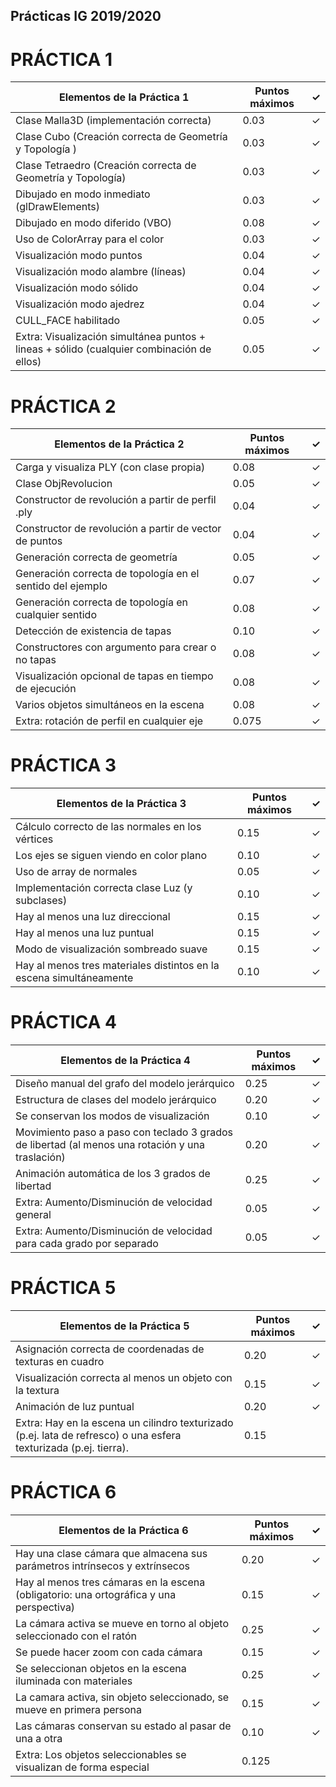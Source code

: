 ## Prácticas IG 2019/2020

# PRÁCTICA 1
|Elementos de la Práctica 1|Puntos máximos|✓|
|-|-|-|
|Clase Malla3D (implementación correcta)|0.03|✓|
|Clase Cubo (Creación correcta de Geometría y Topología )|0.03|✓|
|Clase Tetraedro (Creación correcta de Geometría y Topología)|0.03|✓|
|Dibujado en modo inmediato (glDrawElements)|0.03|✓|
|Dibujado en modo diferido (VBO)|0.08|✓|
|Uso de ColorArray para el color|0.03|✓|
|Visualización modo puntos|0.04|✓|
|Visualización modo alambre (líneas)|0.04|✓|
|Visualización modo sólido|0.04|✓|
|Visualización modo ajedrez|0.04|✓|
|CULL_FACE habilitado|0.05|✓|
|Extra: Visualización simultánea puntos + lineas + sólido (cualquier combinación de ellos)|0.05|✓|

# PRÁCTICA 2
|Elementos de la Práctica 2|Puntos máximos|✓|
|-|-|-|
|Carga y visualiza PLY (con clase propia)|0.08|✓|
|Clase ObjRevolucion|0.05|✓|
|Constructor de revolución a partir de perfil .ply|0.04|✓|
|Constructor de revolución a partir de vector de puntos|0.04|✓|
|Generación correcta de geometría|0.05|✓|
|Generación correcta de topología en el sentido del ejemplo|0.07|✓|
|Generación correcta de topología en cualquier sentido|0.08|✓|
|Detección de existencia de tapas|0.10|✓|
|Constructores con argumento para crear o no tapas|0.08|✓|
|Visualización opcional de tapas en tiempo de ejecución|0.08|✓|
|Varios objetos simultáneos en la escena|0.08|✓|
|Extra: rotación de perfil en cualquier eje|0.075|✓|

# PRÁCTICA 3
|Elementos de la Práctica 3|Puntos máximos|✓|
|-|-|-|
|Cálculo correcto de las normales en los vértices|0.15|✓|
|Los ejes se siguen viendo en color plano|0.10|✓|
|Uso de array de normales|0.05|✓|
|Implementación correcta clase Luz (y subclases)|0.10|✓|
|Hay al menos una luz direccional|0.15|✓|
|Hay al menos una luz puntual|0.15|✓|
|Modo de visualización sombreado suave|0.15|✓|
|Hay al menos tres materiales distintos en la escena simultáneamente|0.10|✓|


# PRÁCTICA 4
|Elementos de la Práctica 4|Puntos máximos|✓|
|-|-|-|
|Diseño manual del grafo del modelo jerárquico|0.25|✓|
|Estructura de clases del modelo jerárquico|0.20|✓|
|Se conservan los modos de visualización|0.10|✓|
|Movimiento paso a paso con teclado 3 grados de libertad (al menos una rotación y una traslación)|0.20|✓|
|Animación automática de los 3 grados de libertad|0.25|✓|
|Extra: Aumento/Disminución de velocidad general|0.05|✓|
|Extra: Aumento/Disminución de velocidad para cada grado por separado|0.05|✓|

# PRÁCTICA 5

| Elementos de la Práctica 5                                   | Puntos máximos | ✓    |
| ------------------------------------------------------------ | -------------- | ---- |
| Asignación correcta de coordenadas de texturas en cuadro     | 0.20           | ✓    |
| Visualización correcta al menos un objeto con la textura     | 0.15           | ✓    |
| Animación de luz puntual                                     | 0.20           | ✓    |
| Extra: Hay en la escena un cilindro texturizado (p.ej. lata de refresco) o una esfera texturizada (p.ej. tierra). | 0.15           |      |


# PRÁCTICA 6
| Elementos de la Práctica 6                                   | Puntos máximos | ✓    |
| ------------------------------------------------------------ | -------------- | ---- |
| Hay una clase cámara que almacena sus parámetros intrínsecos y extrínsecos | 0.20           | ✓    |
| Hay al menos tres cámaras en la escena (obligatorio: una ortográfica y una perspectiva) | 0.15           | ✓    |
| La cámara activa se mueve en torno al objeto seleccionado con el ratón | 0.25           | ✓    |
| Se puede hacer zoom con cada cámara                          | 0.15           | ✓    |
| Se seleccionan objetos en la escena iluminada con materiales | 0.25           | ✓    |
| La camara activa, sin objeto seleccionado, se mueve en primera persona | 0.15           | ✓    |
| Las cámaras conservan su estado al pasar de una a otra       | 0.10           | ✓    |
| Extra: Los objetos seleccionables se visualizan de forma especial | 0.125          |      |
